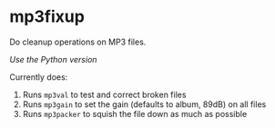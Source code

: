 # mp3fixup
Do cleanup operations on MP3 files.

*Use the Python version*

Currently does:
1) Runs `mp3val` to test and correct broken files
2) Runs `mp3gain` to set the gain (defaults to album, 89dB) on all files
3) Runs `mp3packer` to squish the file down as much as possible
